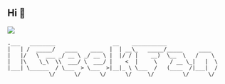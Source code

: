 ## Hi  👋

 <img src='https://visitor-badge.glitch.me/badge?page_id=luoyunchong.luoyunchong'/>

```
.___   ________                  __    ___________                
|   | /  _____/   ____    ____  |  | __\_   _____/_____     ____  
|   |/   \  ___ _/ __ \ _/ __ \ |  |/ / |    __)  \__  \   /    \ 
|   |\    \_\  \\  ___/ \  ___/ |    <  |     \    / __ \_|   |  \
|___| \______  / \___  > \___  >|__|_ \ \___  /   (____  /|___|  /
             \/      \/      \/      \/     \/         \/      \/ 
```